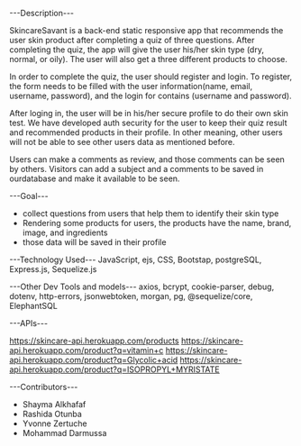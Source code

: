 
---Description---

SkincareSavant is a back-end static responsive app that recommends the user skin product after completing a quiz of three questions. 
After completing the quiz, the app will give the user his/her skin type (dry, normal, or oily). The user will also get a three different products to choose.

In order to complete the quiz, the user should register and login. To register, the form needs to be filled with the user information(name, email, username, password), and the login for contains (username and password).

After loging in, the user will be in his/her secure profile to do their own skin test. We have developed auth security for the user to keep their quiz result and recommended products in their profile. In other meaning, other users will not be able to see other users data as mentioned before.

Users can make a comments as review, and those comments can be seen by others. Visitors can add a subject and a comments to be saved in ourdatabase and make it available to be seen.


---Goal---

- collect questions from users that help them to identify their skin type
- Rendering some products for users, the products have the name, brand, image, and ingredients
- those data will be saved in their profile


---Technology Used---
JavaScript, ejs, CSS, Bootstap, postgreSQL, Express.js, Sequelize.js


---Other Dev Tools and models---
axios, bcrypt, cookie-parser, debug, dotenv, http-errors, jsonwebtoken, morgan, pg, @sequelize/core, ElephantSQL


---APIs---

https://skincare-api.herokuapp.com/products
https://skincare-api.herokuapp.com/product?q=vitamin+c
https://skincare-api.herokuapp.com/product?q=Glycolic+acid
https://skincare-api.herokuapp.com/product?q=ISOPROPYL+MYRISTATE



---Contributors---

- Shayma Alkhafaf
- Rashida Otunba
- Yvonne Zertuche
- Mohammad Darmussa










      

 





